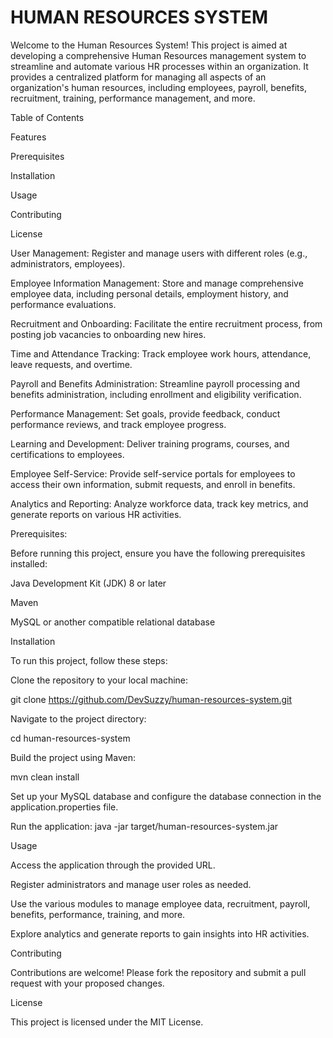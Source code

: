 

HUMAN RESOURCES SYSTEM
======================




Welcome to the Human Resources System! This project is aimed at developing a comprehensive Human Resources management system to streamline and automate various HR processes within an organization. It provides a centralized platform for managing all aspects of an organization's human resources, including employees, payroll, benefits, recruitment, training, performance management, and more.

Table of Contents

Features

Prerequisites

Installation

Usage

Contributing

License


User Management: Register and manage users with different roles (e.g., administrators, employees).

Employee Information Management: Store and manage comprehensive employee data, including personal details, employment history, and performance evaluations.

Recruitment and Onboarding: Facilitate the entire recruitment process, from posting job vacancies to onboarding new hires.

Time and Attendance Tracking: Track employee work hours, attendance, leave requests, and overtime.

Payroll and Benefits Administration: Streamline payroll processing and benefits administration, including enrollment and eligibility verification.

Performance Management: Set goals, provide feedback, conduct performance reviews, and track employee progress.

Learning and Development: Deliver training programs, courses, and certifications to employees.

Employee Self-Service: Provide self-service portals for employees to access their own information, submit requests, and enroll in benefits.

Analytics and Reporting: Analyze workforce data, track key metrics, and generate reports on various HR activities.

Prerequisites:

Before running this project, ensure you have the following prerequisites installed:

Java Development Kit (JDK) 8 or later


Maven

MySQL or another compatible relational database

Installation


To run this project, follow these steps:

Clone the repository to your local machine:


git clone https://github.com/DevSuzzy/human-resources-system.git

Navigate to the project directory:


cd human-resources-system

Build the project using Maven:

mvn clean install

Set up your MySQL database and configure the database connection in the application.properties file.

Run the application:
java -jar target/human-resources-system.jar

Usage

Access the application through the provided URL.


Register administrators and manage user roles as needed.


Use the various modules to manage employee data, recruitment, payroll, benefits, performance, training, and more.


Explore analytics and generate reports to gain insights into HR activities.

Contributing

Contributions are welcome! Please fork the repository and submit a pull request with your proposed changes.

License


This project is licensed under the MIT License.